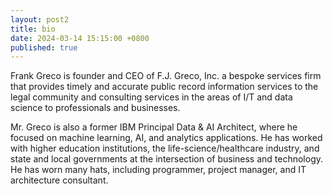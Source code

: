 ```yaml
---
layout: post2
title: bio
date: 2024-03-14 15:15:00 +0800
published: true
---
```

Frank Greco is founder and CEO of F.J. Greco, Inc. a bespoke services firm that provides timely and accurate public record information services to the legal community and consulting services in the areas of I/T and data science to professionals and businesses.

Mr. Greco is also a former IBM Principal Data & AI Architect, where he focused on machine learning, AI, and analytics applications. He has worked with higher education institutions, the life-science/healthcare industry, and state and local governments at the intersection of business and technology. He has worn many hats, including programmer, project manager, and IT architecture consultant.